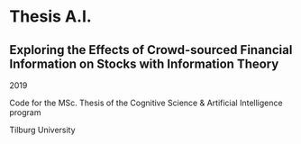 # Thesis A.I.

## Exploring the Effects of Crowd-sourced Financial Information on Stocks with Information Theory
2019

Code for the MSc. Thesis of the Cognitive Science &amp; Artificial Intelligence program  

Tilburg University
